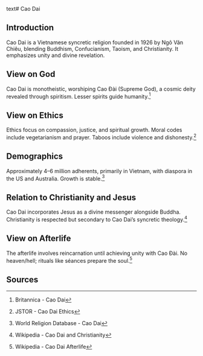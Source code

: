 text# Cao Dai
## Introduction
Cao Dai is a Vietnamese syncretic religion founded in 1926 by Ngô Văn Chiêu, blending Buddhism, Confucianism, Taoism, and Christianity. It emphasizes unity and divine revelation.
## View on God
Cao Dai is monotheistic, worshiping Cao Đài (Supreme God), a cosmic deity revealed through spiritism. Lesser spirits guide humanity.[^6]
## View on Ethics
Ethics focus on compassion, justice, and spiritual growth. Moral codes include vegetarianism and prayer. Taboos include violence and dishonesty.[^7]
## Demographics
Approximately 4–6 million adherents, primarily in Vietnam, with diaspora in the US and Australia. Growth is stable.[^8]
## Relation to Christianity and Jesus
Cao Dai incorporates Jesus as a divine messenger alongside Buddha. Christianity is respected but secondary to Cao Dai’s syncretic theology.[^9]
## View on Afterlife
The afterlife involves reincarnation until achieving unity with Cao Đài. No heaven/hell; rituals like séances prepare the soul.[^10]
## Sources
[^6]: Britannica - Cao Dai[](https://www.britannica.com/topic/Cao-Dai)
[^7]: JSTOR - Cao Dai Ethics[](https://www.jstor.org/stable/3260758)
[^8]: World Religion Database - Cao Dai[](https://www.worldreligiondatabase.org)
[^9]: Wikipedia - Cao Dai and Christianity[](https://en.wikipedia.org/wiki/Cao_Dai#Christianity)
[^10]: Wikipedia - Cao Dai Afterlife[](https://en.wikipedia.org/wiki/Cao_Dai#Afterlife)
